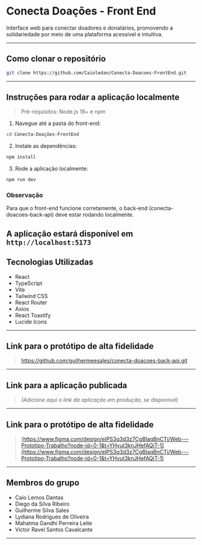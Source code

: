 # Conecta Doações - Front End

Interface web para conectar doadores e donatários, promovendo a solidariedade por meio de uma plataforma acessível e intuitiva.

---

## Como clonar o repositório

```bash
git clone https://github.com/Caioledan/Conecta-Doacoes-FrontEnd.git
```

---

## Instruções para rodar a aplicação localmente

> Pré-requisitos: Node.js 18+ e npm

1. Navegue até a pasta do front-end:

```bash
cd Conecta-Doações-FrontEnd
```

2. Instale as dependências:

```bash
npm install
```

3. Rode a aplicação localmente:

```bash
npm run dev
```

### Observação

Para que o front-end funcione corretamente, o back-end (conecta-doacoes-back-api) deve estar rodando localmente.

## A aplicação estará disponível em `http://localhost:5173`

## Tecnologias Utilizadas

- React
- TypeScript
- Vite
- Tailwind CSS
- React Router
- Axios
- React Toastify
- Lucide Icons

---

## Link para o protótipo de alta fidelidade

> https://github.com/guilhermeesales/conecta-doacoes-back-api.git

---

## Link para a aplicação publicada

> _(Adicione aqui o link da aplicação em produção, se disponível)_

---

## Link para o protótipo de alta fidelidade

> [https://www.figma.com/design/eIPS3q3d3z7CgBIaqBnCTj/Web---Prototipo-Trabalho?node-id=0-1&t=YHyut3knJHefAQjT-1](https://www.figma.com/design/eIPS3q3d3z7CgBIaqBnCTj/Web---Prototipo-Trabalho?node-id=0-1&t=YHyut3knJHefAQjT-1)

---

## Membros do grupo

- Caio Lemos Dantas
- Diego da Silva Ribeiro
- Guilherme Silva Sales
- Lydiana Rodrigues de Oliveira
- Mahatma Gandhi Perreira Leite
- Victor Ravel Santos Cavalcante

---
